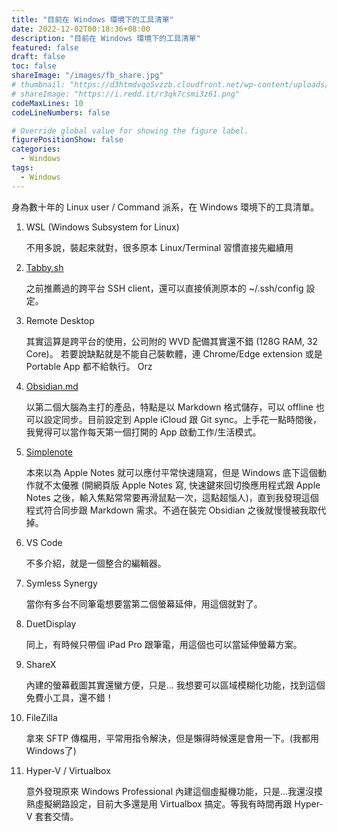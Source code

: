 ```yaml
---
title: "目前在 Windows 環境下的工具清單"
date: 2022-12-02T00:18:36+08:00
description: "目前在 Windows 環境下的工具清單"
featured: false
draft: false
toc: false
shareImage: "/images/fb_share.jpg"
# thumbnail: "https://d3htmdvqo5vzzb.cloudfront.net/wp-content/uploads/2021/11/7dabfb5511d212b7b8358016f48fb1081909b4b4-600x600.jpeg"
# shareImage: "https://i.redd.it/r3qk7csmi3z61.png"
codeMaxLines: 10
codeLineNumbers: false

# Override global value for showing the figure label.
figurePositionShow: false
categories:
  - Windows
tags:
  - Windows
---
```


身為數十年的 Linux user / Command 派系，在 Windows 環境下的工具清單。

<!--more-->

01. WSL (Windows Subsystem for Linux)

    不用多說，裝起來就對，很多原本 Linux/Terminal 習慣直接先繼續用

02. [Tabby.sh](https://tabby.sh/)

    之前推薦過的跨平台 SSH client，還可以直接偵測原本的 ~/.ssh/config 設定。


03. Remote Desktop

    其實這算是跨平台的使用，公司附的 WVD 配備其實還不錯 (128G RAM, 32 Core)。
    若要說缺點就是不能自己裝軟體，連 Chrome/Edge extension 或是 Portable App 都不給執行。 Orz


04. [Obsidian.md](https://obsidian.md/)

    以第二個大腦為主打的產品，特點是以 Markdown 格式儲存，可以 offline 也可以設定同步。目前設定到 Apple iCloud 跟 Git sync。上手花一點時間後，我覺得可以當作每天第一個打開的 App 啟動工作/生活模式。

05. [Simplenote](https://simplenote.com/)

    本來以為 Apple Notes 就可以應付平常快速隨寫，但是 Windows 底下這個動作就不太優雅 (開網頁版 Apple Notes 寫, 快速鍵來回切換應用程式跟 Apple Notes 之後，輸入焦點常常要再滑鼠點一次，這點超惱人)，直到我發現這個程式符合同步跟 Markdown 需求。不過在裝完 Obsidian 之後就慢慢被我取代掉。

06. VS Code

    不多介紹，就是一個整合的編輯器。


07. Symless Synergy

    當你有多台不同筆電想要當第二個螢幕延伸，用這個就對了。


08. DuetDisplay

    同上，有時候只帶個 iPad Pro 跟筆電，用這個也可以當延伸螢幕方案。


09. ShareX

    內建的螢幕截圖其實還蠻方便，只是... 我想要可以區域模糊化功能，找到這個免費小工具，還不錯！


10. FileZilla

    拿來 SFTP 傳檔用，平常用指令解決，但是懶得時候還是會用一下。(我都用 Windows了)

11. Hyper-V / Virtualbox

    意外發現原來 Windows Professional 內建這個虛擬機功能，只是...我還沒摸熟虛擬網路設定，目前大多還是用 Virtualbox 搞定。等我有時間再跟 Hyper-V 套套交情。 

